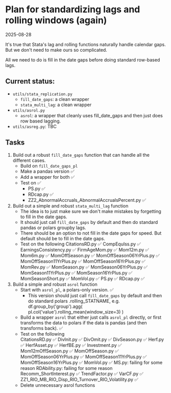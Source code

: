 # Plan for standardizing lags and rolling windows (again)
2025-08-28

It's true that Stata's lag and rolling functions naturally handle calendar gaps. But we don't need to make ours so complicated.

All we need to do is fill in the date gaps before doing standard row-based lags. 

## Current status:
- `utils/stata_replication.py`
    - `fill_date_gaps`: a clean wrapper
    - `stata_multi_lag`: a clean wrapper
- `utils/asrol.py`
    - `asrol`: a wrapper that cleanly uses fill_date_gaps and then just does row based lagging.
- `utils/asreg.py`: TBC

## Tasks

1. Build out a robust `fill_date_gaps` function that can handle all the different cases.
    - Build on `fill_date_gaps_pl`
    - Make a pandas version ✅
    - Add a wrapper for both ✅
    - Test on ✅
        - PS.py ✅
        - RDcap.py ✅
        - ZZ2_AbnormalAccruals_AbnormalAccrualsPercent.py ✅
2. Build out a simple and robust `stata_multi_lag` function
    - The idea is to just make sure we don't make mistakes by forgetting to fill in the date gaps.
    - It should just call `fill_date_gaps` by default and then do standard pandas or polars groupby lags.
    - There should be an option to not fill in the date gaps for speed. But default should be to fill in the date gaps.
    - Test on the following
        CitationsRD.py ✅
        CompEquIss.py ✅
        EarningsConsistency.py ✅
        FirmAgeMom.py ✅
        Mom12m.py ✅
        Mom6m.py ✅
        MomOffSeason.py ✅
        MomOffSeason06YrPlus.py ✅
        MomOffSeason11YrPlus.py ✅
        MomOffSeason16YrPlus.py ✅
        MomRev.py ✅
        MomSeason.py ✅
        MomSeason06YrPlus.py ✅
        MomSeason11YrPlus.py ✅
        MomSeason16YrPlus.py ✅
        MomSeasonShort.py ✅
        MomVol.py ✅
        PS.py ✅
        RDcap.py ✅
3. Build a simple and robust `asrol` function
    - Start with `asrol_pl`, a polars-only version. ✅
        - This version should just call `fill_date_gaps` by default and then do standard polars .rolling_STATNAME, e.g. 
            df.group_by('group').agg(
                pl.col('value').rolling_mean(window_size=3)
            )
    - Build a wrapper `asrol` that either just calls `asrol_pl` directly, or first transforms the data to polars if the data is pandas (and then transforms back). ✅
    - Test on the following    
        CitationsRD.py ✅
        DivInit.py ✅
        DivOmit.py ✅
        DivSeason.py ✅
        Herf.py ✅
        HerfAsset.py ✅
        HerfBE.py ✅
        Investment.py ✅
        Mom12mOffSeason.py ✅
        MomOffSeason.py ✅
        MomOffSeason06YrPlus.py ✅
        MomOffSeason11YrPlus.py ✅
        MomOffSeason16YrPlus.py ✅
        MomVol.py ✅
        MS.py: failing for some reason
        RDAbility.py: failing for some reason
        Recomm_ShortInterest.py ✅
        TrendFactor.py ✅
        VarCF.py ✅
        ZZ1_RIO_MB_RIO_Disp_RIO_Turnover_RIO_Volatility.py ✅
    - Delete unnecessary asrol functions

    